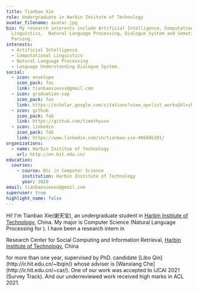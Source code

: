 ```yaml
---
title: Tianbao Xie
role: Undergraduate in Harbin Insitute of Technology
avatar_filename: avatar.jpg
bio: My research interests include Artificial Intelligence, Computational
  Linguistics,  Natural Language Processing, Dialogue System and Sematic
  Parsing.
interests:
  - Artificial Intelligence
  - Computational Linguistics
  - Natural Language Processing
  - Language Understanding Dialogue System.
social:
  - icon: envelope
    icon_pack: fas
    link: tianbaoxiexxx@gmail.com
  - icon: graduation-cap
    icon_pack: fas
    link: https://scholar.google.com/citations?view_op=list_works&hl=zh-CN&user=8sdGK_0AAAAJ
  - icon: github
    icon_pack: fab
    link: https://github.com/timothyxxx
  - icon: linkedin
    icon_pack: fab
    link: https://www.linkedin.com/in/tianbao-xie-40688b191/
organizations:
  - name: Harbin Institue of Technology
    url: http://en.hit.edu.cn/
education:
  courses:
    - course: BSc in Computer Science
      institution: Harbin Institute of Technology
      year: 2020
email: tianbaoxiexxx@gmail.com
superuser: true
highlight_name: false
---
```

Hi! I'm Tianbao Xie(谢天宝), an undergraduate student in [Harbin Institute of Technology](https://scholar.google.com.hk/citations?view_op=view_org&hl=zh-CN&org=4726995703083099959), China. My major is Computer Science (Natural Language Processing for ). I have been a research intern in <!--StartFragment-->

Research Center for Social Computing and Information Retrieval, [Harbin Institute of Technology](https://scholar.google.com.hk/citations?view_op=view_org&hl=zh-CN&org=4726995703083099959), China

<!--EndFragment--> for more than one year, supervised by PhD. candidate [Libo Qin](http://ir.hit.edu.cn/~lbqin/) whose adviser is [Wanxiang Che](http://ir.hit.edu.cn/~car/). One of our work was accepted to IJCAI 2021 (Survey Track). And our underreviewed work received high marks in ACL 2021.